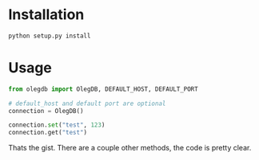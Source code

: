 Installation
============

```bash
python setup.py install
````

Usage
=====

```Python
from olegdb import OlegDB, DEFAULT_HOST, DEFAULT_PORT

# default_host and default port are optional
connection = OlegDB()

connection.set("test", 123)
connection.get("test")
````

Thats the gist. There are a couple other methods, the code is pretty clear.
